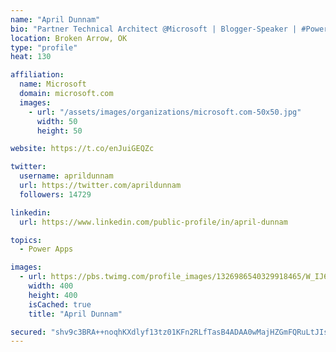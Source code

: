 ```yaml
---
name: "April Dunnam"
bio: "Partner Technical Architect @Microsoft | Blogger-Speaker | #PowerApps, #PowerAutomate, #Office365, #SharePoint | #WIT | #Karaoke Queen"
location: Broken Arrow, OK
type: "profile"
heat: 130

affiliation:
  name: Microsoft
  domain: microsoft.com
  images:
    - url: "/assets/images/organizations/microsoft.com-50x50.jpg"
      width: 50
      height: 50

website: https://t.co/enJuiGEQZc

twitter:
  username: aprildunnam
  url: https://twitter.com/aprildunnam
  followers: 14729

linkedin:
  url: https://www.linkedin.com/public-profile/in/april-dunnam

topics:
  - Power Apps

images:
  - url: https://pbs.twimg.com/profile_images/1326986540329918465/W_IJ6Ih2_400x400.jpg
    width: 400
    height: 400
    isCached: true
    title: "April Dunnam"

secured: "shv9c3BRA++noqhKXdlyf13tz01KFn2RLfTasB4ADAA0wMajHZGmFQRuLtJIsi4yqmQ8tsMAxuTqL1VoRvK0XJvSnlfPlmVxGr7jeZ5OH+fj3/1UUwX0ZltsXSyjdgZ/30pi4ogwG/ZvDT6GwVkHOb5JU9VYcmHiqSHAiOli60aCoq8Hkm7vgeP9lPJ7nYVPgxQbm6CIQ4C7yMtknIzKe+VRBCh9uU3G+NXhb6q80ndpJvrbXrmIC4xW9eFQKdBg00Yy4wEyAmhZh/xT+Hf46EOYzrSh2xSrkmco1wh8CP8u9o5VVb+5aHMJ7VqeAamMTscFLOdODkY67VkeoDbQrGy6dGqYDTrKbRDU+MnJBGdOHI2pUJzDMVHWlfqEQv4UrWZkvE2b/65mzO3wYwm2wLEq1wucvVCbU98sMojoVGw=;GkdzkjjegsTlS9t61UhT3w=="
---
```


